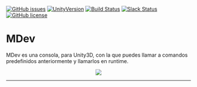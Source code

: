 [![GitHub issues](https://img.shields.io/github/issues/MOON-TYPE/MDev.svg)](https://github.com/MOON-TYPE/MDev/issues)
[![UnityVersion](https://img.shields.io/badge/Unity-2017.3.1f1-blue.svg)](https://unity3d.com/es)
[![Build Status](https://img.shields.io/badge/Trello-Active-brightgreen.svg)](https://trello.com/b/u4dIlrP7)
[![Slack Status](https://moonantonio.herokuapp.com/badge.svg)](https://moonantonio.herokuapp.com/)
[![GitHub license](https://img.shields.io/badge/license-AGPL-blue.svg)](https://raw.githubusercontent.com/MOON-TYPE/MDev/master/LICENSE)

# MDev

MDev es una consola, para Unity3D, con la que puedes llamar a comandos predefinidos anteriormente y llamarlos en runtime.

<p align="center"><img src="https://github.com/MOON-TYPE/MDev/blob/master/res/prev.gif?raw=true"></p>

---

